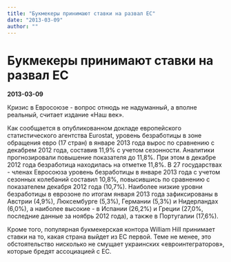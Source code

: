 ```yaml
---
title: "Букмекеры принимают ставки на развал ЕС"
date: "2013-03-09"
author: ""
---
```


# Букмекеры принимают ставки на развал ЕС

**2013-03-09** 

Кризис в Евросоюзе - вопрос отнюдь не надуманный, а вполне реальный, считает издание «Наш век».

Как сообщается в опубликованном докладе европейского статистического агентства Eurostat, уровень безработицы в зоне обращения евро (17 стран) в январе 2013 года вырос по сравнению с декабрем 2012 года, составив 11,9% с учетом сезонности. Аналитики прогнозировали повышение показателя до 11,8%. При этом в декабре 2012 года безработица находилась на отметке 11,8%. В 27 государствах - членах Евросоюза уровень безработицы в январе 2013 года с учетом сезонных колебаний составил 10,8%, повысившись по сравнению с показателем декабря 2012 года (10,7%). Наиболее низкие уровни безработицы в еврозоне по итогам января 2013 года зафиксированы в Австрии (4,9%), Люксембурге (5,3%), Германии (5,3%) и Нидерландах (6,0%), а наиболее высокие - в Испании (26,2%) и Греции (27,0%, последние данные за ноябрь 2012 года), а также в Португалии (17,6%).

Кроме того, популярная букмекерская контора William Hill принимает ставки на то, какая страна выйдет из ЕС первой. Теме не менее, это обстоятельство нисколько не смущает украинских «евроинтеграторов», которые бредят ассоциацией с ЕС.